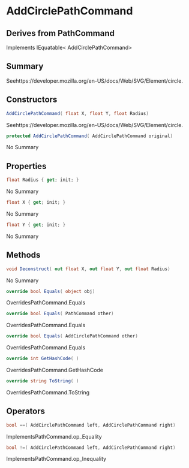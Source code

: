 # AddCirclePathCommand

## Derives from PathCommand
Implements IEquatable< AddCirclePathCommand>

## Summary

Seehttps://developer.mozilla.org/en-US/docs/Web/SVG/Element/circle.
## Constructors

```c#
AddCirclePathCommand( float X, float Y, float Radius) 
```
Seehttps://developer.mozilla.org/en-US/docs/Web/SVG/Element/circle.
```c#
protected AddCirclePathCommand( AddCirclePathCommand original) 
```
No Summary
## Properties

```c#
float Radius { get; init; } 
```
No Summary
```c#
float X { get; init; } 
```
No Summary
```c#
float Y { get; init; } 
```
No Summary
## Methods

```c#
void Deconstruct( out float X, out float Y, out float Radius) 
```
No Summary
```c#
override bool Equals( object obj) 
```
OverridesPathCommand.Equals
```c#
override bool Equals( PathCommand other) 
```
OverridesPathCommand.Equals
```c#
override bool Equals( AddCirclePathCommand other) 
```
OverridesPathCommand.Equals
```c#
override int GetHashCode( ) 
```
OverridesPathCommand.GetHashCode
```c#
override string ToString( ) 
```
OverridesPathCommand.ToString
## Operators

```c#
bool ==( AddCirclePathCommand left, AddCirclePathCommand right) 
```
ImplementsPathCommand.op_Equality
```c#
bool !=( AddCirclePathCommand left, AddCirclePathCommand right) 
```
ImplementsPathCommand.op_Inequality
